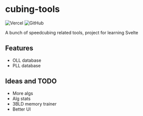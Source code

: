 # cubing-tools

![Vercel](https://therealsujitk-vercel-badge.vercel.app/?app=cubing-tools)
![GitHub](https://img.shields.io/github/license/g3ner1c/cubing-tools)

A bunch of speedcubing related tools, project for learning Svelte

## Features

- OLL database
- PLL database

## Ideas and TODO

- More algs
- Alg stats
- 3BLD memory trainer
- Better UI
